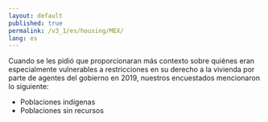 ```yaml
---
layout: default
published: true
permalink: /v3_1/es/housing/MEX/
lang: es
---
```


Cuando se les pidió que proporcionaran más contexto sobre quiénes eran especialmente vulnerables a restricciones en su derecho a la vivienda por parte de agentes del gobierno en 2019, nuestros encuestados mencionaron lo siguiente:

-	Poblaciones indígenas
-	Poblaciones sin recursos
